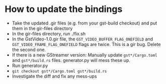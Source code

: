 # How to update the bindings

  * Take the updated .gir files (e.g. from your gst-build checkout) and put
    them in the gir-files directory
  * In the gir-files directory, run ./fix.sh
  * In the GstVideo-1.0.gir file, the `GST_VIDEO_BUFFER_FLAG_ONEFIELD` and
    `GST_VIDEO_FRAME_FLAG_ONEFIELD` flags are twice. This is a gir bug. Delete
    the second one.
  * If there is a new GStreamer version: Manually update `gst*/Cargo.toml` and
    `gst*/build.rs` files. generator.py will mess these up.
  * Run generator.py
  * `git checkout gst*/Cargo.toml gst*/build.rs`
  * Investigate the diff and fix any mess-ups
